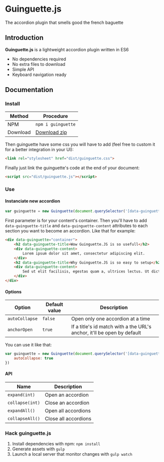 # Guinguette.js
The accordion plugin that smells good the french baguette

## Introduction

**Guinguette.js** is a lightweight accordion plugin written in ES6

- No dependencies required
- No extra files to download
- Simple API
- Keyboard navigation ready

## Documentation

### Install

Method      | Procedure
----------- | ---------
NPM         | `npm i guinguette`
Download    | [Download zip](https://github.com/agence-webup/guinguette/archive/master.zip)

Then guinguette have some css you will have to add (feel free to custom it for a better integration in your UI):

```html
<link rel="stylesheet" href="dist/guinguette.css">
```

Finally just link the guinguette's code at the end of your document:

```html
<script src="dist/guinguette.js"></script>
```

### Use

#### Instanciate new accordion
```js
var guinguette = new Guinguette(document.querySelector('[data-guinguette="container"]'))
```
First parameter is for your content's container.
Then you'll have to add `data-guinguette-title` and `data-guinguette-content` attributes to each section you want to become an accordion.
Like that for example:

```html
<div data-guinguette="container">
    <h2 data-guinguette-title>Wow Guinguette.JS is so usefull</h2>
    <div data-guinguette-content>
        Lorem ipsum dolor sit amet, consectetur adipiscing elit.
    </div>
    <h2 data-guinguette-title>Why Guinguette.JS is so easy to setup</h2>
    <div data-guinguette-content>
        Sed ut elit facilisis, egestas quam a, ultrices lectus. Ut dictum sit amet lectus vel eleifend.
    </div>
</div>
```

####  Options

Option         | Default value | Description
-------------- | --------------| -------------
`autoCollapse` | `false`       | Open only one accordion at a time
`anchorOpen`   | `true`        | If a title's id match with a the URL's anchor, it'll be open by default

You can use it like that:
```js
var guinguette = new Guinguette(document.querySelector('[data-guinguette="container"]'), {
    autoCollapse: true
})
```

####  API

Name            | Description
--------------- | ---------------------
`expand(int)`   | Open an accordion
`collapse(int)` | Close an accordion
`expandAll()`   | Open all accordions
`collapseAll()` | Close all accordions

### Hack guinguette.js

1. Install dependencies with npm: `npm install`
2. Generate assets with `gulp`
2. Launch a local server that monitor changes with `gulp watch`